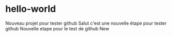 # hello-world
Nouveau projet pour tester github
Salut c'est une nouvelle étape pour tester github
Nouvelle etape pour le test de github
New
